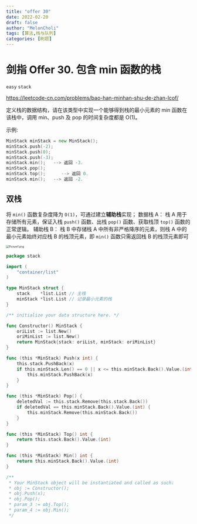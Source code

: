 ```yaml
---
title: "offer 30"
date: 2022-02-20
draft: false
author: "MelonCholi"
tags: [算法,栈与队列]
categories: [刷题]
---
```


# 剑指 Offer 30. 包含 min 函数的栈

`easy` `stack`

https://leetcode-cn.com/problems/bao-han-minhan-shu-de-zhan-lcof/

定义栈的数据结构，请在该类型中实现一个能够得到栈的最小元素的 min 函数在该栈中，调用 min、push 及 pop 的时间复杂度都是 O(1)。

示例:

```go
MinStack minStack = new MinStack();
minStack.push(-2);
minStack.push(0);
minStack.push(-3);
minStack.min();   --> 返回 -3.
minStack.pop();
minStack.top();      --> 返回 0.
minStack.min();   --> 返回 -2.
```

## 双栈

将 `min()` 函数复杂度降为 `O(1)`，可通过建立**辅助栈**实现；
数据栈 A： 栈 A 用于存储所有元素，保证入栈 `push()` 函数、出栈 `pop()` 函数、获取栈顶 `top()` 函数的正常逻辑。
辅助栈 B： 栈 B 中存储栈 A 中所有非严格降序的元素，则栈 A 中的最小元素始终对应栈 B 的栈顶元素，即 `min()` 函数只需返回栈 B 的栈顶元素即可

<img src="https://markdown-1303167219.cos.ap-shanghai.myqcloud.com/f31f4b7f5e91d46ea610b6685c593e12bf798a9b8336b0560b6b520956dd5272-Picture1.png" alt="Picture1.png" style="zoom:50%;" />

```go
package stack

import (
	"container/list"
)

type MinStack struct {
	stack    *list.List // 主栈
	minStack *list.List // 记录最小元素的栈
}

/** initialize your data structure here. */

func Constructor() MinStack {
	oriList := list.New()
	oriMinList := list.New()
	return MinStack{stack: oriList, minStack: oriMinList}
}

func (this *MinStack) Push(x int) {
	this.stack.PushBack(x)
	if this.minStack.Len() == 0 || x <= this.minStack.Back().Value.(int) {
		this.minStack.PushBack(x)
	}
}

func (this *MinStack) Pop() {
	deletedVal := this.stack.Remove(this.stack.Back())
	if deletedVal == this.minStack.Back().Value.(int) {
		this.minStack.Remove(this.minStack.Back())
	}
}

func (this *MinStack) Top() int {
	return this.stack.Back().Value.(int)
}

func (this *MinStack) Min() int {
	return this.minStack.Back().Value.(int)
}

/**
 * Your MinStack object will be instantiated and called as such:
 * obj := Constructor();
 * obj.Push(x);
 * obj.Pop();
 * param_3 := obj.Top();
 * param_4 := obj.Min();
 */
```

